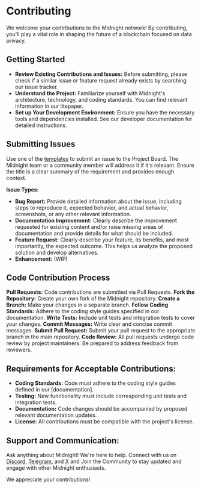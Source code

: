 # Contributing

We welcome your contributions to the Midnight network! By contributing, you'll play a vital role in shaping the future of a blockchain focused on data privacy.

## Getting Started

* **Review Existing Contributions and Issues:** Before submitting, please check if a similar issue or feature request already exists by searching our issue tracker.
* **Understand the Project:** Familiarize yourself with Midnight's architecture, technology, and coding standards. You can find relevant information in our litepaper. 
* **Set up Your Development Environment:** Ensure you have the necessary tools and dependencies installed. See our developer documentation for detailed instructions. 

## Submitting Issues

Use one of the [templates](https://github.com/midnightntwrk/midnight-template-repo/issues/new/choose) to submit an issue to the Project Board. The Midnight team or a community member will address it if it's relevant.
Ensure the title is a clear summary of the requirement and provides enough context.

**Issue Types:**

* **Bug Report:** Provide detailed information about the issue, including steps to reproduce it, expected behavior, and actual behavior, screenshots, or any other relevant information.
* **Documentation Improvement:** Clearly describe the improvement requested for existing content and/or raise missing areas of documentation and provide details for what should be included.  
* **Feature Request:** Clearly describe your feature, its benefits, and most importantly, the expected outcome. This helps us analyze the proposed solution and develop alternatives.
* **Enhancement:** (WIP)

## Code Contribution Process

**Pull Requests:** Code contributions are submitted via Pull Requests.
**Fork the Repository:** Create your own fork of the Midnight repository.
**Create a Branch:** Make your changes in a separate branch.
**Follow Coding Standards:** Adhere to the coding style guides specified in our documentation.
**Write Tests:** Include unit tests and integration tests to cover your changes.
**Commit Messages:** Write clear and concise commit messages.
**Submit Pull Request:** Submit your pull request to the appropriate branch in the main repository.
**Code Review:** All pull requests undergo code review by project maintainers. Be prepared to address feedback from reviewers.

## Requirements for Acceptable Contributions:

* **Coding Standards:** Code must adhere to the coding style guides defined in our [documentation].
* **Testing:** New functionality must include corresponding unit tests and integration tests.
* **Documentation:** Code changes should be accompanied by proposed relevant documentation updates.
* **License:** All contributions must be compatible with the project's license.

## Support and Communication:

Ask anything about Midnight! We're here to help. Connect with us on [Discord](https://discord.com/invite/midnightnetwork), [Telegram](https://t.me/Midnight_Network_Official), and [X](https://x.com/MidnightNtwrk) and Join the Community to stay updated and engage with other Midnight enthusiasts.

We appreciate your contributions!
